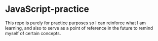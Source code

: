 # JavaScript-practice
This repo is purely for practice purposes so I can reinforce what I am learning, and also to serve as a point of reference in the future to remind myself of certain concepts.